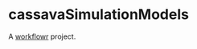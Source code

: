 # cassavaSimulationModels

A [workflowr][] project.

[workflowr]: https://github.com/workflowr/workflowr

